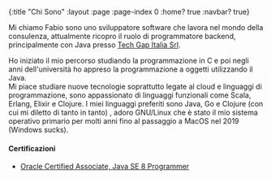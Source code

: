 {:title "Chi Sono"
 :layout :page
 :page-index 0
 :home? true
 :navbar? true}

Mi chiamo Fabio sono uno sviluppatore software che lavora nel mondo della consulenza, attualmente ricopro il ruolo di
programmatore backend, principalmente con Java presso [Tech Gap Italia Srl](https://www.techgap.it/).

Ho iniziato il mio percorso studiando la programmazione in C e poi negli anni dell'università ho appreso la programmazione a oggetti utilizzando il Java.<br/>
Mi piace studiare nuove tecnologie soprattutto legate al cloud e linguaggi di programmazione, sono appassionato di linguaggi funzionali come Scala, Erlang, Elixir e Clojure.
I miei linguaggi preferiti sono Java, Go e Clojure (con cui mi diletto di tanto in tanto) , adoro GNU/Linux che è stato il mio sistema operativo primario per molti anni fino al passaggio a MacOS nel 2019 (Windows sucks).

#### Certificazioni

- [Oracle Certified Associate, Java SE 8 Programmer](https://www.youracclaim.com/badges/10e8b018-af55-4c4f-b2e4-83e50cf8bafe/linked_in_profile)
